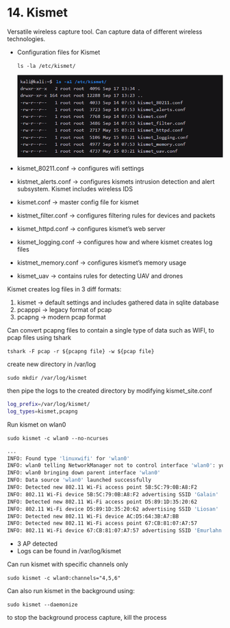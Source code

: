 # 14. Kismet

Versatile wireless capture tool. Can capture data of different wireless technologies. 

- Configuration files for Kismet
    
    `ls -la /etc/kismet/`
    
    ![Untitled](Untitled%2012.png)
    
- kismet_80211.conf → configures wifi settings
- kistmet_alerts.conf → configures kismets intrusion detection and alert subsystem. Kismet includes wireless IDS
- kismet.conf → master config file for kismet
- kistmet_filter.conf → configures filtering rules for devices and packets
- kismet_httpd.conf → configures kismet’s web server
- kismet_logging.conf → configures how and where kismet creates log files
- kistmet_memory.conf → configures kismet’s memory usage
- kismet_uav → contains rules for detecting UAV and drones

Kismet creates log files in 3 diff formats:

1. kismet → default settings and includes gathered data in sqlite database
2. pcapppi → legacy format of pcap
3. pcapng → modern pcap format

Can convert pcapng files to contain a single type of data such as WIFI, to pcap files using tshark

`tshark -F pcap -r ${pcapng file} -w ${pcap file}` 

create new directory in /var/log 

`sudo mkdir /var/log/kismet`

then pipe the logs to the created directory by modifying kismet_site.conf

```bash
log_prefix=/var/log/kismet/
log_types=kismet,pcapng
```

Run kismet on wlan0

`sudo kismet -c wlan0 --no-ncurses`

```bash
...
INFO: Found type 'linuxwifi' for 'wlan0'
INFO: wlan0 telling NetworkManager not to control interface 'wlan0': you may need to re-initialize this interface later or tell NetworkManager to control it again via 'nmcli'
INFO: wlan0 bringing down parent interface 'wlan0'
INFO: Data source 'wlan0' launched successfully
INFO: Detected new 802.11 Wi-Fi access point 5B:5C:79:0B:A8:F2
INFO: 802.11 Wi-Fi device 5B:5C:79:0B:A8:F2 advertising SSID 'Galain'
INFO: Detected new 802.11 Wi-Fi access point D5:89:1D:35:20:62
INFO: 802.11 Wi-Fi device D5:89:1D:35:20:62 advertising SSID 'Liosan'
INFO: Detected new 802.11 Wi-Fi device AC:D5:64:3B:A7:BB
INFO: Detected new 802.11 Wi-Fi access point 67:CB:81:07:A7:57
INFO: 802.11 Wi-Fi device 67:CB:81:07:A7:57 advertising SSID 'Emurlahn'
```

- 3 AP detected
- Logs can be found in /var/log/kismet

Can run kismet with specific channels only

`sudo kismet -c wlan0:channels="4,5,6"` 

Can also run kismet in the background using:

`sudo kismet --daemonize`

to stop the background process capture, kill the process